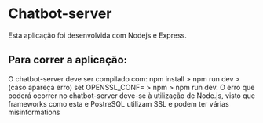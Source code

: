 # Chatbot-server
Esta aplicação foi desenvolvida com Nodejs e Express.

## Para correr a aplicação:
O chatbot-server deve ser compilado com: npm install > npm run dev > (caso apareça erro) set OPENSSL_CONF= > npm > npm run dev. O erro que poderá ocorrer no chatbot-server deve-se à utilização de Node.js, visto que frameworks como esta e PostreSQL utilizam SSL e podem ter várias misinformations